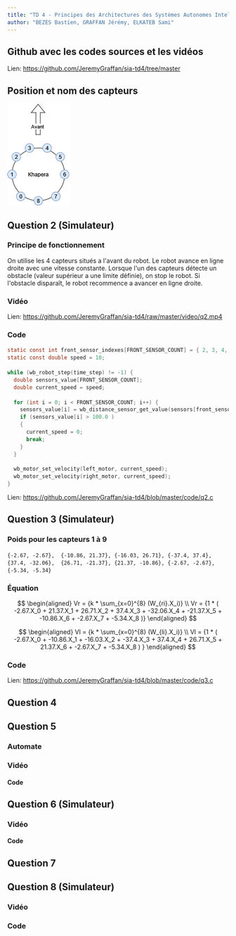 ```yaml
---
title: "TD 4 - Principes des Architectures des Systèmes Autonomes Intelligents"
author: "BEZES Bastien, GRAFFAN Jérémy, ELKATEB Sami"
---
```


## Github avec les codes sources et les vidéos
Lien: https://github.com/JeremyGraffan/sia-td4/tree/master

## Position et nom des capteurs
![](https://raw.githubusercontent.com/JeremyGraffan/sia-td4/4ea57cdaf7fd959404b14aab6a49d0e01dffed37/image/capteurs.png)

## Question 2 (Simulateur)

### Principe de fonctionnement
On utilise les 4 capteurs situés a l'avant du robot. Le robot avance en ligne droite avec une vitesse constante. Lorsque l'un des capteurs détecte un obstacle (valeur supérieur a une limite définie), on stop le robot. Si l'obstacle disparaît, le robot recommence a avancer en ligne droite.

### Vidéo
Lien: https://github.com/JeremyGraffan/sia-td4/raw/master/video/q2.mp4

### Code
```c
static const int front_sensor_indexes[FRONT_SENSOR_COUNT] = { 2, 3, 4, 5 };
static const double speed = 10;

while (wb_robot_step(time_step) != -1) {
  double sensors_value[FRONT_SENSOR_COUNT];
  double current_speed = speed;

  for (int i = 0; i < FRONT_SENSOR_COUNT; i++) {
    sensors_value[i] = wb_distance_sensor_get_value(sensors[front_sensor_indexes[i]]);
    if (sensors_value[i] > 100.0 )
    {
      current_speed = 0;
      break;
    }
  }

  wb_motor_set_velocity(left_motor, current_speed);
  wb_motor_set_velocity(right_motor, current_speed);
}
```
Lien: https://github.com/JeremyGraffan/sia-td4/blob/master/code/q2.c

## Question 3 (Simulateur)

### Poids pour les capteurs 1 à 9
`{-2.67, -2.67},  {-10.86, 21.37}, {-16.03, 26.71}, {-37.4, 37.4},   {37.4, -32.06},  {26.71, -21.37}, {21.37, -10.86}, {-2.67, -2.67},  {-5.34, -5.34}`

### Équation
$$ 
\begin{aligned}
Vr = {k * \sum_{x=0}^{8} (W_{ri}.X_i)} \\
Vr = {1 * ( -2.67.X_0 + 21.37.X_1 + 26.71.X_2 + 37.4.X_3 + -32.06.X_4 + -21.37.X_5 + -10.86.X_6 + -2.67.X_7 + -5.34.X_8 )}
\end{aligned}
$$

$$ 
\begin{aligned}
Vl = {k * \sum_{x=0}^{8} (W_{li}.X_i)} \\
Vl = {1 * ( -2.67.X_0 + -10.86.X_1 + -16.03.X_2 + -37.4.X_3 + 37.4.X_4 + 26.71.X_5 + 21.37.X_6 + -2.67.X_7 + -5.34.X_8 ) }
\end{aligned}
$$

### Code
Lien: https://github.com/JeremyGraffan/sia-td4/blob/master/code/q3.c

## Question 4

## Question 5

### Automate

### Vidéo

#### Code

## Question 6 (Simulateur)

### Vidéo

#### Code

## Question 7

## Question 8 (Simulateur)

### Vidéo

### Code
